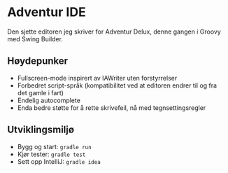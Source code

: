 Adventur IDE
============
Den sjette editoren jeg skriver for Adventur Delux, denne gangen i Groovy med Swing Builder.

Høydepunker
-----------
 * Fullscreen-mode inspirert av IAWriter uten forstyrrelser
 * Forbedret script-språk (kompatibilitet ved at editoren endrer til og fra det gamle i fart)
 * Endelig autocomplete
 * Enda bedre støtte for å rette skrivefeil, nå med tegnsettingsregler

Utviklingsmiljø
---------------
 * Bygg og start: `gradle run`
 * Kjør tester: `gradle test`
 * Sett opp IntelliJ: `gradle idea`
